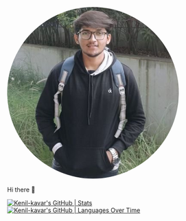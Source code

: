 
<img src="E5ccVk00_400x400.jpg" alt="Kenil Kavar" style="border-radius: 50%;">


Hi there 👋

<!--
**Kenil-kavar/Kenil-kavar** is a ✨ _special_ ✨ repository because its `README.md` (this file) appears on your GitHub profile.

Here are some ideas to get you started:

- 🔭 I’m currently working on ...
- 🌱 I’m currently learning ...
- 👯 I’m looking to collaborate on ...
- 🤔 I’m looking for help with ...
- 💬 Ask me about ...
- 📫 How to reach me: ...
- 😄 Pronouns: ...
- ⚡ Fun fact: ...
-->
[![Kenil-kavar's GitHub | Stats](https://stats.quine.sh/Kenil-kavar/github?theme=dark)](https://quine.sh?utm_source=widgets&utm_campaign=Kenil-kavar)
[![Kenil-kavar's GitHub | Languages Over Time](https://stats.quine.sh/Kenil-kavar/languages-over-time?theme=dark)](https://quine.sh?utm_source=widgets&utm_campaign=Kenil-kavar)
